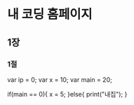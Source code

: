 # 내 코딩 홈페이지
## 1장
### 1절
var ip = 0;
var x = 10;
var main = 20;

if(main == 0){
  x = 5;
}else{
  print("내집");
}
